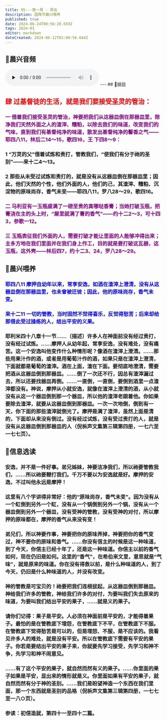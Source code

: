 ```yaml
---
title: 05---第一周 · 周五
description: 国殇节晨兴喂养
published: true
date: 2024-06-24T08:56:20.659Z
tags: 2024-03
editor: markdown
dateCreated: 2024-06-12T03:00:56.044Z
---
```


## 🎵晨兴音频
<audio id="audio" controls="" preload="none">
      <source id="mp3" src="/2024-03/week1/week1day5.mp3">
</audio>
---
## 📖纲目

## <font color=red>肆    过基督徒的生活，就是我们要接受圣灵的管治：</font>

### <font color=purple>一    借着我们接受圣灵的管治，神要把我们从这器皿倒在那器皿里，除净我们天然外面之人的渣滓、糟粕，以除去我们的味道，改变我们的气味，直到我们有基督纯净的味道，散发出基督纯净的馨香之气——耶四八11，林后二14～15，歌四16，王 下四8～9：</font>

### 1    “万灵的父”借着试炼和责打，管教我们，“使我们有分于祂的圣别”——来十二4～13。

### 2     那些从未受过试炼和责打的，就是没有从这器皿倒在那器皿里；因此，他们天然的个性，他们外面的人，他们的己，其渣滓、糟粕、沉淀物的原味尚存，香气未变——耶四八11，罗八28～29，歌四16。

### <font color=purple>二    马利亚有一玉瓶盛满了一磅至贵的真哪哒香膏；当她打破玉瓶，把膏浇在主的头上时，“屋里就满了膏的香气”——约十二2～3，可十四3，参歌一12。</font>

### <font color=purple>三    玉瓶表征我们外面的人，需要打破才能让里面的人能够冲得出来；主多方地在我们里面并在我们身上作工，目的就是要打破这瓦器，这玉瓶，这外壳——林后四7，约十二3、24，罗八28～29。</font>

## 📖晨兴喂养

### <font color=blue>耶四八11    摩押自幼年以来，常享安逸，如酒在渣滓上澄清，没有从这器皿倒在那器皿里，也未曾被迁徙；因此，他的原味尚存，香气未变。</font>

### <font color=blue>来十二11    一切的管教，当时固然不觉得喜乐，反觉得愁苦；后来却给那借此受过操练的人，结出平安的义果。</font>

### 耶利米四十八章十一节……〔描述〕许多人在神面前没有经过责打，没有经过试炼。……摩押人从幼年起，常享安逸，没有难处，没有痛苦。这一个安逸叫他变作什么种情形呢？像酒在渣滓上澄清。……那些用果汁作的酒，或者是用葡萄汁作的酒，如果只是在渣滓上澄清，下面就都是葡萄的渣滓。酒在上面，渣在下面。要彻底地澄清，需要把酒从这器皿倒到那器皿。……倒了一次还不行，因总有渣滓漏过去，所以还要找器皿再倒。……一直倒，一直倒，要倒到酒里一点渣滓都没有。神说，摩押从小就安逸，就像在渣滓上澄清的酒，从小就没有从这一个器皿倒到那一个器皿，所以他的渣滓老跟着他。你如果要除去渣滓，就要从这器皿倒到那器皿。一次一次地倒，倒到有一天，你下面的那些渣滓就倒光了。摩押是满了渣滓，虽然上面是清的，下面却从来没有倒过。没有经过试炼，没有受过责打的人，就是没有从这器皿倒到那器皿的人（倪柝声文集第三辑第四册，一七六至一七七页）。

## 📖信息选读

### 安逸，并不是一件好事。弟兄姊妹，神要洁净我们，所以祂要管教我们，……所以祂要鞭打我们。千万不要以为安逸就是好。摩押的安逸，不过叫他永远是摩押！

### 这里有八个字讲得非常好：他的“原味尚存，香气未变”。因为没有从一个缸倒到另外一个缸，没有从一个锅倒到另外一个锅，没有从一个器皿倒到另外一个器皿，没有受神的管教，没有受神的对付，所以摩押的原味都在，摩押的香气从来没有变！

### 弟兄们，所以神要作事，神要把你的原味弄掉，神要把你的香气变过，神不要你的原味和香气。……你没有信主的时候是这一种味道，到了今天，你信主已经十年了，还是这一种味道。你信主以前的香气如何，现在仍旧是如何。这里的“香气”，在希伯来文里，意思就是“气味”，就是原来的味道。你在没有得救以前，是什么种味道的人，到了今天，仍旧是什么种味道的人，并没有改变。

### 神的管教是可宝贝的！祂要把我们连根拔起，从这器皿倒到那器皿。神给我们许多的管教，神给我们许多的对付，为要叫我们失去原来的味道，为要叫我们结出平安的果子，……就是义的果子。

### 请你们记得：果子是平安。人必须在神面前是平安的，才能得着果子。最怕的是在管教底下埋怨，在管教底下不平，在管教底下不服。在管教底下觉得愁苦是可以的，但是埋怨、不服，是不应该的。我看见许多人的难处，就是没有平安。所以在管教底下需要有平安的果子。你若是要结出平安的果子来，你就要先学习接受，先学习和神不争，先学习和神不闹意见。

### ……有了这个平安的果子，就自然而然有义的果子。……你里面的果子如果是平安，显出来的情形就是义。你里面如果有平安的果子，就自然而然有分于神的圣别。……我们是盼望神造一个东西在我们里面，那一个东西就是圣别的品格（倪柝声文集第三辑第四册，一七七至一八○页）。

### 参读：初信造就，第四十一至四十二篇。
<!-- Google tag (gtag.js) -->
<script async src="https://www.googletagmanager.com/gtag/js?id=G-1P8709Z16T"></script>
<script>
  window.dataLayer = window.dataLayer || [];
  function gtag(){dataLayer.push(arguments);}
  gtag('js', new Date());

  gtag('config', 'G-1P8709Z16T');
</script>